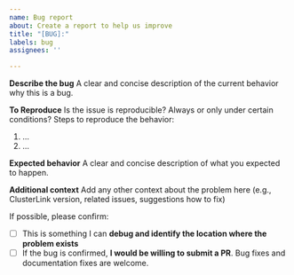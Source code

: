 ```yaml
---
name: Bug report
about: Create a report to help us improve
title: "[BUG]:"
labels: bug
assignees: ''

---
```


**Describe the bug**
A clear and concise description of the current behavior why this is a bug.

**To Reproduce**
Is the issue is reproducible? Always or only under certain conditions?
Steps to reproduce the behavior:

1. ...
2. ...

**Expected behavior**
A clear and concise description of what you expected to happen.

**Additional context**
Add any other context about the problem here (e.g., ClusterLink version, related issues, suggestions how to fix)

If possible, please confirm:

- [ ] This is something I can **debug and identify the location where the problem exists**
- [ ] If the bug is confirmed, **I would be willing to submit a PR**. Bug fixes and documentation fixes are welcome.
